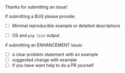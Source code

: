 Thanks for submitting an issue!

If submitting a BUG please provide:

- [ ] Minimal reproducible example or detailed descriptions
- [ ] OS and `pip list` output


if submitting an ENHANCEMENT issue:

- [ ] a clear problem statement with an example
- [ ] suggested change with example
- [ ] if you have want help to do a PR yourself
